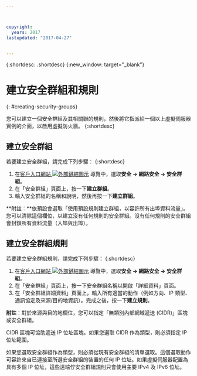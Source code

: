 ```yaml
---



copyright:
  years: 2017
lastupdated: "2017-04-27"


---
```


{:shortdesc: .shortdesc}
{:new_window: target="_blank"}


# 建立安全群組和規則
{: #creating-security-groups}

您可以建立一個安全群組及其相關聯的規則，然後將它指派給一個以上虛擬伺服器實例的介面，以啟用虛擬防火牆。
{:shortdesc}

## 建立安全群組

若要建立安全群組，請完成下列步驟：
{:shortdesc}
 
1. 在[客戶入口網站 ![外部鏈結圖示](../../icons/launch-glyph.svg "外部鏈結圖示")](https://control.softlayer.com/) 導覽中，選取**安全 -> 網路安全 -> 安全群組**。
2. 在「安全群組」頁面上，按一下**建立群組**。
3. 輸入安全群組的名稱和說明，然後再按一下**建立群組**。

**附註：**依預設會選取「使用預設規則建立群組，以容許所有出埠資料流量」。您可以清除這個欄位，以建立沒有任何規則的安全群組。沒有任何規則的安全群組會封鎖所有資料流量（入埠與出埠）。

## 建立安全群組規則

若要建立安全群組規則，請完成下列步驟：
{:shortdesc}

1. 在[客戶入口網站 ![外部鏈結圖示](../../icons/launch-glyph.svg "外部鏈結圖示")](https://control.softlayer.com/) 導覽中，選取**安全 -> 網路安全 -> 安全群組**。
2. 在「安全群組」頁面上，按一下安全群組名稱以開啟「詳細資料」頁面。
3. 在「安全群組詳細資料」頁面上，輸入所有適當的動作（例如方向、IP 類型、通訊協定及來源/目的地資訊）。完成之後，按一下**建立規則**。

**附註**：對於來源與目的地欄位，您可以指定「無類別內部網域遞送 (CIDR)」區塊或安全群組。 

CIDR 區塊可協助遞送 IP 位址區塊。如果您選取 CIDR 作為類型，則必須指定 IP 位址範圍。 

如果您選取安全群組作為類型，則必須從現有安全群組的清單選取。這個選取動作可容許來自已連接至所選安全群組的裝置的任何 IP 位址。如果虛擬伺服器配置為具有多個 IP 位址，這些遠端佇安全群組規則只會使用主要 IPv4 及 IPv6 位址。
